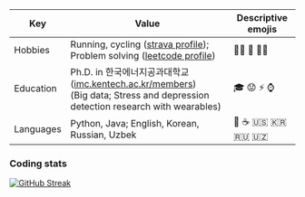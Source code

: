 | Key | Value | Descriptive emojis |
| --- | --- | --- |
| Hobbies | Running, cycling ([strava profile](https://www.strava.com/athletes/qobiljon)); Problem solving ([leetcode profile](https://leetcode.com/kevv96)) | 🏃‍♂️ 🚴 👨‍💻 |
| Education | Ph.D. in 한국에너지공과대학교 ([imc.kentech.ac.kr/members](http://imc.kentech.ac.kr/wiki/wiki.cgi?People)) <br> (Big data; Stress and depression detection research with wearables) | 🎓 😟 ⚡ ⌚ |
| Languages | Python, Java; English, Korean, Russian, Uzbek | 🐍 ☕ 🇺🇸 🇰🇷 🇷🇺 🇺🇿 |

### Coding stats
[![GitHub Streak](https://streak-stats.demolab.com/?user=qobiljon)](https://git.io/streak-stats)
